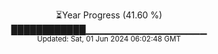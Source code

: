 <p align="center">
⏳Year Progress (41.60 %)<br>
████████████▁▁▁▁▁▁▁▁▁▁▁▁▁▁▁▁▁▁ <br>
<sub>Updated: Sat, 01 Jun 2024 06:02:48 GMT</sub>
</p>

